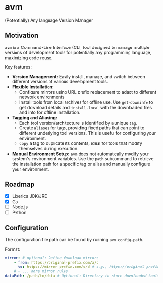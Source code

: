# avm

(Potentially) Any language Version Manager

## Motivation

`avm` is a Command-Line Interface (CLI) tool designed to manage multiple versions of development tools for potentially any programming language, maximizing code reuse.

Key features:

*   **Version Management:** Easily install, manage, and switch between different versions of various development tools.
*   **Flexible Installation:**
    *   Configure mirrors using URL prefix replacement to adapt to different network environments.
    *   Install tools from local archives for offline use. Use `get-downinfo` to get download details and `install-local` with the downloaded files and info for offline installation.
*   **Tagging and Aliasing:**
    *   Each tool version/architecture is identified by a unique `tag`.
    *   Create `aliases` for tags, providing fixed paths that can point to different underlying tool versions. This is useful for configuring your environment.
    *   `copy` a tag to duplicate its contents, ideal for tools that modify themselves during execution.
*   **Manual Environment Setup:** `avm` does not automatically modify your system's environment variables. Use the `path` subcommand to retrieve the installation path for a specific tag or alias and manually configure your environment.

## Roadmap

*   [x] Liberica JDK/JRE
*   [x] Go
*   [ ] Node.js
*   [ ] Python

## Configuration

The configuration file path can be found by running `avm config-path`.

Format:

```yaml
mirror: # optional: Define download mirrors
    - from: https://original-prefix.com/a/b
      to: https://mirror-prefix.com/c/d # e.g., https://original-prefix.com/a/b/e/f becomes https://mirror-prefix.com/c/d/e/f
    # - ... more mirror rules
dataPath: /path/to/data # Optional: Directory to store downloaded tools. Uses an OS-specific default if omitted.
```


